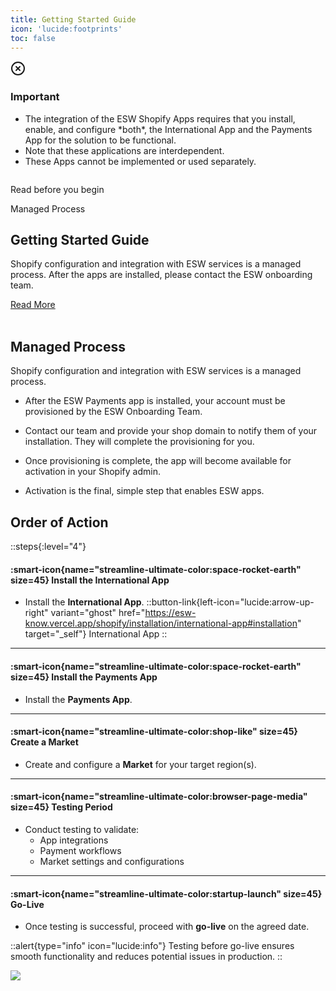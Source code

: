 ```yaml
---
title: Getting Started Guide
icon: 'lucide:footprints'
toc: false
---
```


<div class="justify-center bg-red-50 border border-red-200 text-sm text-red-800 rounded-lg p-4 dark:bg-red-800/10 dark:border-red-900 dark:text-red-500" role="alert" tabindex="-1" aria-labelledby="hs-with-list-label">
  <div class="flex">
    <div class="shrink-0">
      <svg class="shrink-0 size-4 mt-0.5" xmlns="http://www.w3.org/2000/svg" width="24" height="24" viewBox="0 0 24 24" fill="none" stroke="currentColor" stroke-width="2" stroke-linecap="round" stroke-linejoin="round">
        <circle cx="12" cy="12" r="10"></circle>
        <path d="m15 9-6 6"></path>
        <path d="m9 9 6 6"></path>
      </svg>
    </div>
    <div class="ms-4">
      <h3 id="hs-with-list-label" class="text-sm font-semibold">
        Important
      </h3>
      <div class="mt-2 text-sm text-red-700 dark:text-red-400">
        <ul class="list-disc space-y-1 ps-5">
          <li>
            The integration of the ESW Shopify Apps requires that you install, enable, and configure *both*, the International App and the Payments App for the solution to be functional.
          </li>
          <li>
            Note that these applications are interdependent.
          </li>
          <li>
            These Apps cannot be implemented or used separately.
          </li>
        </ul>
      </div>
    </div>
  </div>
</div>

<div class="container mx-auto p-4 md:py-4 px-0 md:p-10 md:px-0">
  <div class="relative px-10 md:p-0 transform duration-500 shadow-lg">
    <img class="xl:max-w-6xl" src="/e9d97aa0-f187-47e8-ab8a-34c41cc5eac6.webp" alt="">
    <div class="content bg-white dark:bg-gray-900 p-2 pt-8 md:p-12 pb-12 lg:max-w-lg w-full lg:absolute top-48 left-2 opacity-85 shadow-lg">
      <div class="flex justify-between font-bold text-sm">
        <p class="text-black dark:text-white">Read before you begin</p>
        <p class="text-gray-400 dark:text-gray-300">Managed Process</p>
      </div>
      <h2 class="text-3xl font-semibold mt-4 md:mt-10 text-black dark:text-white">Getting Started Guide</h2>
      <p class="my-3 text-justify font-medium text-gray-700 dark:text-gray-300 md:tracking-normal leading-relaxed">
        Shopify configuration and integration with ESW services is a managed process. After the apps are installed, please contact the ESW onboarding team.
      </p>
      <a href="https://esw-know.vercel.app/shopify/getting-started-guide/getting-started#managed-process" 
   class="mt-2 md:mt-5 p-3 px-5 bg-black text-white font-bold text-sm hover:bg-teal-800 inline-block">
  Read More
</a>
    </div>
  </div>

<br>



## Managed Process

Shopify configuration and integration with ESW services is a managed process.

- After the ESW Payments app is installed, your account must be provisioned by the ESW Onboarding Team.

- Contact our team and provide your shop domain to notify them of your installation. They will complete the provisioning for you.

- Once provisioning is complete, the app will become available for activation in your Shopify admin.

- Activation is the final, simple step that enables ESW apps.


## Order of Action

::steps{:level="4"}

#### :smart-icon{name="streamline-ultimate-color:space-rocket-earth" size=45} Install the International App  

- Install the **International App**. ::button-link{left-icon="lucide:arrow-up-right" variant="ghost" href="https://esw-know.vercel.app/shopify/installation/international-app#installation" target="_self"}
                                       International App
                                     ::


---

#### :smart-icon{name="streamline-ultimate-color:space-rocket-earth" size=45} Install the Payments App  

- Install the **Payments App**.

---

#### :smart-icon{name="streamline-ultimate-color:shop-like" size=45} Create a Market  

- Create and configure a **Market** for your target region(s).

---

#### :smart-icon{name="streamline-ultimate-color:browser-page-media" size=45} Testing Period  

- Conduct testing to validate:
  - App integrations
  - Payment workflows
  - Market settings and configurations

---

#### :smart-icon{name="streamline-ultimate-color:startup-launch" size=45} Go-Live  

- Once testing is successful, proceed with **go-live** on the agreed date.

::alert{type="info" icon="lucide:info"}
Testing before go-live ensures smooth functionality and reduces potential issues in production.
::


![](/mermaid-diagram-2025-08-11-164230.png)